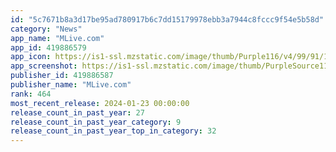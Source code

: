 ```yaml
---
id: "5c7671b8a3d17be95ad780917b6c7dd15179978ebb3a7944c8fccc9f54e5b58d"
category: "News"
app_name: "MLive.com"
app_id: 419886579
app_icon: https://is1-ssl.mzstatic.com/image/thumb/Purple116/v4/99/91/17/99911742-890b-8074-76aa-8e9faf981abe/AppIcon-0-1x_U007emarketing-0-7-0-85-220-0.png/1024x1024bb.png
app_screenshot: https://is1-ssl.mzstatic.com/image/thumb/PurpleSource116/v4/8d/3b/c8/8d3bc8b2-619a-362f-e866-3273fa52a064/e1aa7703-70f8-4966-aa06-6e60b20710a9_MMG_1242x2688_iPhone6.5_display_1.png/1242x2688bb.png
publisher_id: 419886587
publisher_name: "MLive.com"
rank: 464
most_recent_release: 2024-01-23 00:00:00
release_count_in_past_year: 27
release_count_in_past_year_category: 9
release_count_in_past_year_top_in_category: 32
---
```

